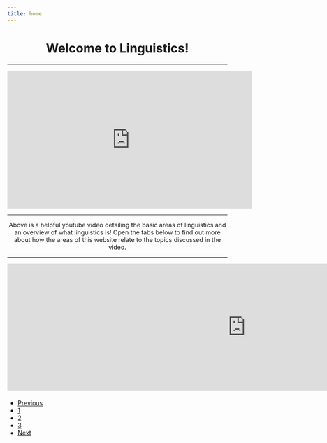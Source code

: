 ```yaml
---
title: home
---
```

<style>
h1 {text-align:center;}
</style>

<h1>Welcome to Linguistics!</h1>

<hr>

<div style="text-align:center;">

  <iframe width="560" height="315" src="https://www.youtube.com/embed/J2spfXWHi7k" title="YouTube video player" frameborder="0" allow="accelerometer; autoplay; clipboard-write;      encrypted-media; gyroscope; picture-in-picture" allowfullscreen></iframe>
  
</div>

<hr>

<div style="text-align:center;">

<p>Above is a helpful youtube video detailing the basic areas of linguistics and an overview of what linguistics is! Open the tabs below to find out more about how the areas of this website relate to the topics discussed in the video.</p>
  
<hr>
  
<iframe src="https://h5p.org/h5p/embed/1243399" width="1090" height="290" frameborder="0" allowfullscreen="allowfullscreen" allow="geolocation *; microphone *; camera *; midi *; encrypted-media *" title="Fields of Study"></iframe><script src="https://h5p.org/sites/all/modules/h5p/library/js/h5p-resizer.js" charset="UTF-8"></script>

</div>

<ul class="pagination justify-content-center" style="margin:20px 0">
  <li class="page-item"><a class="page-link" href="#">Previous</a></li>
  <li class="page-item"><a class="page-link" href="#">1</a></li>
  <li class="page-item"><a class="page-link" href="#">2</a></li>
  <li class="page-item"><a class="page-link" href="#">3</a></li>
  <li class="page-item"><a class="page-link" href="#">Next</a></li>
</ul>
